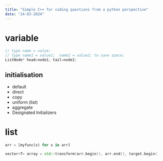 ```yaml
---
title: "Simple C++ for coding questions from a python perspective"
date: "24-03-2024"
---
```


# variable

```cpp
// type name = value;
// type name1 = value1;  name2 = value2; to save space;
ListNode* head=node1; tail=node2;
```

## initialisation

- default
- direct
- copy
- uniform (list)
- aggregate
- Designated Initializers

# list

```python
arr = [myfunc(x) for x in arr]
```

```cpp
vector<T> array = std::transform(arr.begin(), arr.end(), target.begin(), myfunc);
```
